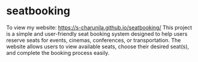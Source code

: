 # seatbooking
To view my website: https://s-charunila.github.io/seatbooking/
This project is a simple and user-friendly seat booking system designed to help users reserve seats for events, cinemas, conferences, or transportation. The website allows users to view available seats, choose their desired seat(s), and complete the booking process easily.

